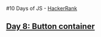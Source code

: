 #10 Days of JS - [HackerRank](https://www.hackerrank.com/)
## [Day 8: Button container](https://www.hackerrank.com/challenges/js10-buttons-container?hr_b=1)

